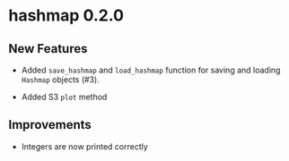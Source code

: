# hashmap 0.2.0

## New Features

* Added `save_hashmap` and `load_hashmap` function for saving and loading 
  `Hashmap` objects (#3).
  
* Added S3 `plot` method

## Improvements

* Integers are now printed correctly
